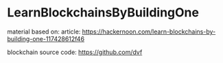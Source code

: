# LearnBlockchainsByBuildingOne

material based on:
article: https://hackernoon.com/learn-blockchains-by-building-one-117428612f46

blockchain source code: https://github.com/dvf
